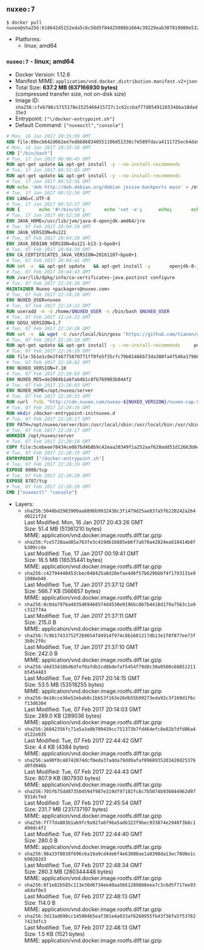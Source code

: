 ## `nuxeo:7`

```console
$ docker pull nuxeo@sha256:618642d5152eda5c6c58d5f84d25088b1664c39229eab307819080e532dd62dc
```

-	Platforms:
	-	linux; amd64

### `nuxeo:7` - linux; amd64

-	Docker Version: 1.12.6
-	Manifest MIME: `application/vnd.docker.distribution.manifest.v2+json`
-	Total Size: **637.2 MB (637166930 bytes)**  
	(compressed transfer size, not on-disk size)
-	Image ID: `sha256:cfeb786c5715178e1525466415727c1c62ccbaf77d8549126534bba10dad35e3`
-	Entrypoint: `["\/docker-entrypoint.sh"]`
-	Default Command: `["nuxeoctl","console"]`

```dockerfile
# Mon, 16 Jan 2017 20:35:09 GMT
ADD file:89ecb642d662ee7edbb868340551106d51336c7e589fdaca4111725ec64da957 in / 
# Mon, 16 Jan 2017 20:35:16 GMT
CMD ["/bin/bash"]
# Tue, 17 Jan 2017 00:00:45 GMT
RUN apt-get update && apt-get install -y --no-install-recommends 		ca-certificates 		curl 		wget 	&& rm -rf /var/lib/apt/lists/*
# Tue, 17 Jan 2017 00:51:05 GMT
RUN apt-get update && apt-get install -y --no-install-recommends 		bzip2 		unzip 		xz-utils 	&& rm -rf /var/lib/apt/lists/*
# Tue, 17 Jan 2017 00:52:56 GMT
RUN echo 'deb http://deb.debian.org/debian jessie-backports main' > /etc/apt/sources.list.d/jessie-backports.list
# Tue, 17 Jan 2017 00:52:56 GMT
ENV LANG=C.UTF-8
# Tue, 17 Jan 2017 00:52:57 GMT
RUN { 		echo '#!/bin/sh'; 		echo 'set -e'; 		echo; 		echo 'dirname "$(dirname "$(readlink -f "$(which javac || which java)")")"'; 	} > /usr/local/bin/docker-java-home 	&& chmod +x /usr/local/bin/docker-java-home
# Tue, 17 Jan 2017 00:52:58 GMT
ENV JAVA_HOME=/usr/lib/jvm/java-8-openjdk-amd64/jre
# Tue, 07 Feb 2017 20:04:19 GMT
ENV JAVA_VERSION=8u121
# Tue, 07 Feb 2017 20:04:20 GMT
ENV JAVA_DEBIAN_VERSION=8u121-b13-1~bpo8+1
# Tue, 07 Feb 2017 20:04:20 GMT
ENV CA_CERTIFICATES_JAVA_VERSION=20161107~bpo8+1
# Tue, 07 Feb 2017 20:04:41 GMT
RUN set -x 	&& apt-get update 	&& apt-get install -y 		openjdk-8-jre-headless="$JAVA_DEBIAN_VERSION" 		ca-certificates-java="$CA_CERTIFICATES_JAVA_VERSION" 	&& rm -rf /var/lib/apt/lists/* 	&& [ "$JAVA_HOME" = "$(docker-java-home)" ]
# Tue, 07 Feb 2017 20:04:43 GMT
RUN /var/lib/dpkg/info/ca-certificates-java.postinst configure
# Tue, 07 Feb 2017 22:24:20 GMT
MAINTAINER Nuxeo <packagers@nuxeo.com>
# Tue, 07 Feb 2017 22:24:20 GMT
ENV NUXEO_USER=nuxeo
# Tue, 07 Feb 2017 22:24:22 GMT
RUN useradd -m -d /home/$NUXEO_USER -s /bin/bash $NUXEO_USER
# Tue, 07 Feb 2017 22:24:22 GMT
ENV GOSU_VERSION=1.7
# Tue, 07 Feb 2017 22:24:28 GMT
RUN set -x 	&& wget -O /usr/local/bin/gosu "https://github.com/tianon/gosu/releases/download/$GOSU_VERSION/gosu-$(dpkg --print-architecture)" 	&& wget -O /usr/local/bin/gosu.asc "https://github.com/tianon/gosu/releases/download/$GOSU_VERSION/gosu-$(dpkg --print-architecture).asc" 	&& export GNUPGHOME="$(mktemp -d)" 	&& gpg --keyserver ha.pool.sks-keyservers.net --recv-keys B42F6819007F00F88E364FD4036A9C25BF357DD4 	&& gpg --batch --verify /usr/local/bin/gosu.asc /usr/local/bin/gosu 	&& rm -r "$GNUPGHOME" /usr/local/bin/gosu.asc 	&& chmod +x /usr/local/bin/gosu 	&& gosu nobody true
# Tue, 07 Feb 2017 22:26:19 GMT
RUN apt-get update && apt-get install -y --no-install-recommends     perl     locales     pwgen     imagemagick     ffmpeg2theora     ufraw     poppler-utils     libreoffice     libwpd-tools     exiftool     ghostscript  && rm -rf /var/lib/apt/lists/*
# Tue, 07 Feb 2017 22:26:20 GMT
ADD file:5b1e1c0e2f46775870771ff0fe5f35cfc79b01466b73da308fa4f546a1796610 in /etc/ImageMagick/policy.xml 
# Tue, 07 Feb 2017 22:28:02 GMT
ENV NUXEO_VERSION=7.10
# Tue, 07 Feb 2017 22:28:03 GMT
ENV NUXEO_MD5=de2084b1a6fab4b1c8fb769903b044f2
# Tue, 07 Feb 2017 22:28:03 GMT
ENV NUXEO_HOME=/opt/nuxeo/server
# Tue, 07 Feb 2017 22:28:15 GMT
RUN curl -fsSL "http://cdn.nuxeo.com/nuxeo-${NUXEO_VERSION}/nuxeo-cap-${NUXEO_VERSION}-tomcat.zip" -o /tmp/nuxeo-distribution-tomcat.zip     && echo "$NUXEO_MD5 /tmp/nuxeo-distribution-tomcat.zip" | md5sum -c -     && mkdir -p /tmp/nuxeo-distribution $(dirname $NUXEO_HOME)     && unzip -q -d /tmp/nuxeo-distribution /tmp/nuxeo-distribution-tomcat.zip     && DISTDIR=$(/bin/ls /tmp/nuxeo-distribution | head -n 1)     && mv /tmp/nuxeo-distribution/$DISTDIR $NUXEO_HOME     && sed -i -e "s/^org.nuxeo.distribution.package.*/org.nuxeo.distribution.package=docker/" $NUXEO_HOME/templates/common/config/distribution.properties     && rm -rf /tmp/nuxeo-distribution*     && sed -i "s/LAUNCHER_DEBUG /LAUNCHER_DEBUG -Djvmcheck=nofail /" $NUXEO_HOME/bin/nuxeoctl     && chmod +x $NUXEO_HOME/bin/*ctl $NUXEO_HOME/bin/*.sh
# Tue, 07 Feb 2017 22:28:16 GMT
RUN mkdir /docker-entrypoint-initnuxeo.d
# Tue, 07 Feb 2017 22:28:17 GMT
ENV PATH=/opt/nuxeo/server/bin:/usr/local/sbin:/usr/local/bin:/usr/sbin:/usr/bin:/sbin:/bin
# Tue, 07 Feb 2017 22:28:17 GMT
WORKDIR /opt/nuxeo/server
# Tue, 07 Feb 2017 22:28:18 GMT
COPY file:5cebeee78434ce067bd4b8b9c42eaa20349f1a252aaf628add51d12663b04917 in / 
# Tue, 07 Feb 2017 22:28:19 GMT
ENTRYPOINT ["/docker-entrypoint.sh"]
# Tue, 07 Feb 2017 22:28:19 GMT
EXPOSE 8080/tcp
# Tue, 07 Feb 2017 22:28:20 GMT
EXPOSE 8787/tcp
# Tue, 07 Feb 2017 22:28:20 GMT
CMD ["nuxeoctl" "console"]
```

-	Layers:
	-	`sha256:5040bd2983909aa8896b9932438c3f1479d25ae837a5f6220242a264d0221f2d`  
		Last Modified: Mon, 16 Jan 2017 20:43:26 GMT  
		Size: 51.4 MB (51361210 bytes)  
		MIME: application/vnd.docker.image.rootfs.diff.tar.gzip
	-	`sha256:fce5728aad85a763fe3c419db16885eb6f7a670a42824ea618414b8fb309ccde`  
		Last Modified: Tue, 17 Jan 2017 00:19:41 GMT  
		Size: 18.5 MB (18535441 bytes)  
		MIME: application/vnd.docker.image.rootfs.diff.tar.gzip
	-	`sha256:c42794440453cbec048425a8d20efae4d6f57b629bbbf4f1793131e91088eb46`  
		Last Modified: Tue, 17 Jan 2017 21:37:12 GMT  
		Size: 566.7 KB (566657 bytes)  
		MIME: application/vnd.docker.image.rootfs.diff.tar.gzip
	-	`sha256:0c0da797ba4835d69468574d4530e9196bc867b4418d179a7563c1a9c312774a`  
		Last Modified: Tue, 17 Jan 2017 21:37:11 GMT  
		Size: 215.0 B  
		MIME: application/vnd.docker.image.rootfs.diff.tar.gzip
	-	`sha256:7c9b17433752f2b9654fd4914f974c8b1681217db13e1f8f877ee73f3b0c2f0c`  
		Last Modified: Tue, 17 Jan 2017 21:37:10 GMT  
		Size: 242.0 B  
		MIME: application/vnd.docker.image.rootfs.diff.tar.gzip
	-	`sha256:d4d33418bd6dfef0afdb2cd8bdefaf5454f79d8c30a0500c68851211b5454483`  
		Last Modified: Tue, 07 Feb 2017 20:14:15 GMT  
		Size: 53.5 MB (53518255 bytes)  
		MIME: application/vnd.docker.image.rootfs.diff.tar.gzip
	-	`sha256:0e10cce36e52ebab8c1bb53f163e26db55b99273eda92c3f169d1f6cf13d6304`  
		Last Modified: Tue, 07 Feb 2017 20:14:03 GMT  
		Size: 289.0 KB (289036 bytes)  
		MIME: application/vnd.docker.image.rootfs.diff.tar.gzip
	-	`sha256:26042356fc71a5a3a0b709439cc751373b7fd464efc8e82b7dfd06a4d122e035`  
		Last Modified: Tue, 07 Feb 2017 22:44:42 GMT  
		Size: 4.4 KB (4384 bytes)  
		MIME: application/vnd.docker.image.rootfs.diff.tar.gzip
	-	`sha256:aa90f0c48742074dcf0eda37adda79dd9afaf8968935203420d25376d0fd946b`  
		Last Modified: Tue, 07 Feb 2017 22:44:43 GMT  
		Size: 807.9 KB (807930 bytes)  
		MIME: application/vnd.docker.image.rootfs.diff.tar.gzip
	-	`sha256:705f675dd873504594f987e319df97102fc8c7b5074b936044962d97931dcfed`  
		Last Modified: Tue, 07 Feb 2017 22:45:54 GMT  
		Size: 231.7 MB (231737197 bytes)  
		MIME: application/vnd.docker.image.rootfs.diff.tar.gzip
	-	`sha256:ff77da803b1ab9fc9a927a6f96a5adb322f9bec933874e2940f3b8c149ddc4f2`  
		Last Modified: Tue, 07 Feb 2017 22:44:40 GMT  
		Size: 280.0 B  
		MIME: application/vnd.docker.image.rootfs.diff.tar.gzip
	-	`sha256:98a33f8038f696c6a19a9cd4de6f4e63088ae1a0398da13ec78d6e1cb90202d3`  
		Last Modified: Tue, 07 Feb 2017 22:48:34 GMT  
		Size: 280.3 MB (280344448 bytes)  
		MIME: application/vnd.docker.image.rootfs.diff.tar.gzip
	-	`sha256:8f1e82b585c113e30d6734ee40aa5661289888eea7c3c6d5f717ee93a6daf0e3`  
		Last Modified: Tue, 07 Feb 2017 22:48:13 GMT  
		Size: 114.0 B  
		MIME: application/vnd.docker.image.rootfs.diff.tar.gzip
	-	`sha256:3d13ad690cc145904b5eaf301e4a033af6260955fb43f36fa5f537627423dfc3`  
		Last Modified: Tue, 07 Feb 2017 22:48:13 GMT  
		Size: 1.5 KB (1521 bytes)  
		MIME: application/vnd.docker.image.rootfs.diff.tar.gzip

